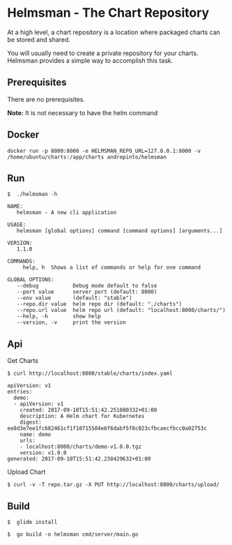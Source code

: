 # Helmsman - The Chart Repository

At a high level, a chart repository is a location where packaged charts can be
stored and shared.

You will usually need to create a private repository for your charts. Helmsman provides a simple way to accomplish this task.

## Prerequisites

There are no prerequisites.

**Note:** It is not necessary to have the helm command

## Docker

```console
docker run -p 8000:8000 -e HELMSMAN_REPO_URL=127.0.0.1:8000 -v /home/ubuntu/charts:/app/charts andrepinto/helmsman
```

## Run

```console
$  ./helmsman -h

NAME:
   helmsman - A new cli application

USAGE:
   helmsman [global options] command [command options] [arguments...]

VERSION:
   1.1.0

COMMANDS:
     help, h  Shows a list of commands or help for one command

GLOBAL OPTIONS:
   --debug           Debug mode default to false
   --port value      server port (default: 8000)
   --env value       (default: "stable")
   --repo.dir value  helm repo dir (default: "./charts")
   --repo.url value  helm repo url (default: "localhost:8000/charts/")
   --help, -h        show help
   --version, -v     print the version

```

## Api

Get Charts


```console
$ curl http://localhost:8000/stable/charts/index.yaml

apiVersion: v1
entries:
  demo:
  - apiVersion: v1
    created: 2017-09-10T15:51:42.251080332+01:00
    description: A Helm chart for Kubernetes
    digest: ee8d3e7ee1fc682461cf1f10715504e6f6dabf5f8c023cfbcaecfbcc0a02753c
    name: demo
    urls:
    - localhost:8000/charts/demo-v1.0.0.tgz
    version: v1.0.0
generated: 2017-09-10T15:51:42.238429632+01:00

```


Upload Chart

```console
$ curl -v -T repo.tar.gz -X PUT http://localhost:8000/charts/upload/
```

## Build

```console
$  glide install
```

```console
$  go build -o helmsman cmd/server/main.go
```